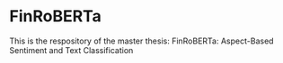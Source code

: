 # FinRoBERTa
This is the respository of the master thesis:
FinRoBERTa: Aspect-Based Sentiment and Text Classification
